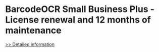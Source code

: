 # BarcodeOCR Small Business Plus - License renewal and 12 months of maintenance
[>> Detailed information](https://secure.shareit.com/shareit/product.html?productid=300782666&affiliateid=200057808)